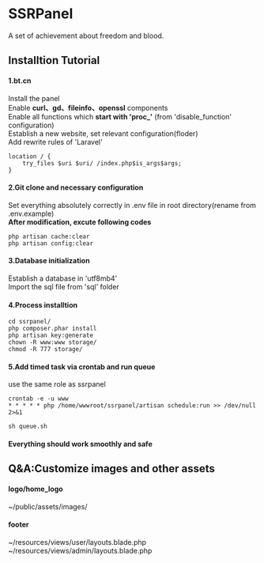 # SSRPanel
A set of achievement about freedom and blood.

## Installtion Tutorial
#### 1.bt.cn
Install the panel  
Enable **curl、gd、fileinfo、openssl** components  
Enable all functions which **start with 'proc_'** (from 'disable_function' configuration)  
Establish a new website, set relevant configuration(floder)  
Add rewrite rules of 'Laravel'   
```
location / {
    try_files $uri $uri/ /index.php$is_args$args;
}
```

#### 2.Git clone and necessary configuration
Set everything absolutely correctly in .env file in root directory(rename from .env.example)   
**After modification, excute following codes**
```
php artisan cache:clear 
php artisan config:clear
```

#### 3.Database initialization
Establish a database in 'utf8mb4'  
Import the sql file from 'sql' folder  

#### 4.Process installtion
```
cd ssrpanel/
php composer.phar install
php artisan key:generate
chown -R www:www storage/
chmod -R 777 storage/
```

#### 5.Add timed task via crontab and run queue
use the same role as ssrpanel
```
crontab -e -u www
* * * * * php /home/wwwroot/ssrpanel/artisan schedule:run >> /dev/null 2>&1

sh queue.sh
```

#### Everything should work smoothly and safe

## Q&A:Customize images and other assets
#### logo/home_logo
~/public/assets/images/
#### footer
~/resources/views/user/layouts.blade.php  
~/resources/views/admin/layouts.blade.php
